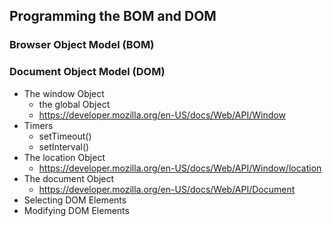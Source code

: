 ## Programming the BOM and DOM

### Browser Object Model (BOM)
### Document Object Model (DOM)

- The window Object
  - the global Object
  - https://developer.mozilla.org/en-US/docs/Web/API/Window
- Timers
  - setTimeout()
  - setInterval()
- The location Object
  - https://developer.mozilla.org/en-US/docs/Web/API/Window/location
- The document Object
  - https://developer.mozilla.org/en-US/docs/Web/API/Document
- Selecting DOM Elements
- Modifying DOM Elements
